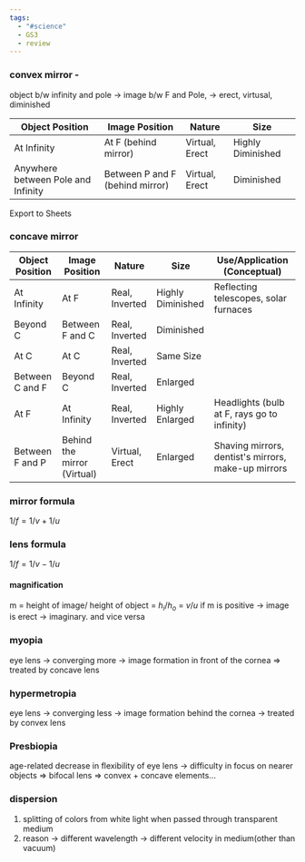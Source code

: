 ```yaml
---
tags:
  - "#science"
  - GS3
  - review
---
```

### convex mirror -
object b/w infinity and pole -> image b/w F and Pole, -> erect, virtusal, diminished

|Object Position|Image Position|Nature|Size|
|---|---|---|---|
|At Infinity|At F (behind mirror)|Virtual, Erect|Highly Diminished|
|Anywhere between Pole and Infinity|Between P and F (behind mirror)|Virtual, Erect|Diminished|

Export to Sheets
### concave mirror

| Object Position | Image Position              | Nature         | Size              | Use/Application (Conceptual)                        |
| --------------- | --------------------------- | -------------- | ----------------- | --------------------------------------------------- |
| At Infinity     | At F                        | Real, Inverted | Highly Diminished | Reflecting telescopes, solar furnaces               |
| Beyond C        | Between F and C             | Real, Inverted | Diminished        |                                                     |
| At C            | At C                        | Real, Inverted | Same Size         |                                                     |
| Between C and F | Beyond C                    | Real, Inverted | Enlarged          |                                                     |
| At F            | At Infinity                 | Real, Inverted | Highly Enlarged   | Headlights (bulb at F, rays go to infinity)         |
| Between F and P | Behind the mirror (Virtual) | Virtual, Erect | Enlarged          | Shaving mirrors, dentist's mirrors, make-up mirrors |

### mirror formula 
$1/f = 1/v + 1/u$

### lens formula
$1/f = 1/v - 1/u$

#### magnification
m = height of image/ height of object = $h_i / h_o$ = $v/u$
if m is positive -> image is erect -> imaginary. and vice versa

### myopia
eye lens -> converging more -> image formation in front of the cornea => treated by concave lens
### hypermetropia
eye lens -> converging less -> image formation behind the cornea -> treated by convex lens
### Presbiopia
age-related decrease in flexibility of eye lens -> difficulty in focus on nearer objects => bifocal lens => convex + concave elements...

### dispersion
1. splitting of colors from white light when passed through transparent medium
2. reason -> different wavelength -> different velocity in medium(other than vacuum)